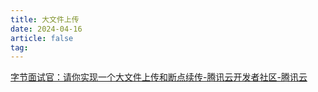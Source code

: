 ```yaml
---
title: 大文件上传
date: 2024-04-16
article: false
tag: 
---
```


[字节面试官：请你实现一个大文件上传和断点续传-腾讯云开发者社区-腾讯云](https://cloud.tencent.com/developer/article/1586374?areaId=106001)
